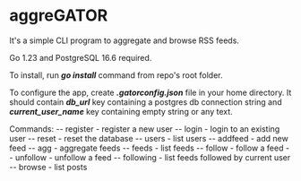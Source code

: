 # aggreGATOR

It's a simple CLI program to aggregate and browse RSS feeds.

Go 1.23 and PostgreSQL 16.6 required.

To install, run ***go install*** command from repo's root folder.

To configure the app, create ***.gatorconfig.json*** file in your home directory.
It should contain ***db_url*** key containing a postgres db connection string
and ***current_user_name*** key containing empty string or any text.

Commands:
-- register - register a new user
-- login - login to an existing user
-- reset - reset the database
-- users - list users
-- addfeed - add new feed
-- agg - aggregate feeds
-- feeds - list feeds
-- follow - follow a feed
-- unfollow - unfollow a feed
-- following - list feeds followed by current user
-- browse - list posts